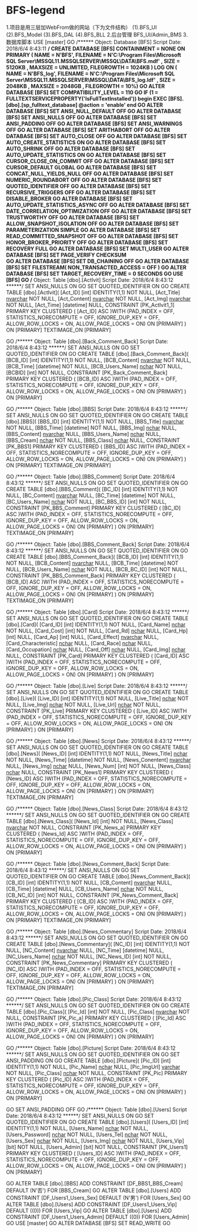 # BFS-legend
1.项目是用三层加WebFrom做的网站（下为文件结构）
(1).BFS_UI
(2).BFS_Model
(3).BFS_DAL
(4).BFS_BLL
2.后台管理 BFS_UI/Admin_BMS
3.数据库脚本
USE [master]
GO
/****** Object:  Database [BFS]    Script Date: 2018/6/4 8:43:11 ******/
CREATE DATABASE [BFS]
 CONTAINMENT = NONE
 ON  PRIMARY 
( NAME = N'BFS', FILENAME = N'C:\Program Files\Microsoft SQL Server\MSSQL11.MSSQLSERVER\MSSQL\DATA\BFS.mdf' , SIZE = 5120KB , MAXSIZE = UNLIMITED, FILEGROWTH = 1024KB )
 LOG ON 
( NAME = N'BFS_log', FILENAME = N'C:\Program Files\Microsoft SQL Server\MSSQL11.MSSQLSERVER\MSSQL\DATA\BFS_log.ldf' , SIZE = 2048KB , MAXSIZE = 2048GB , FILEGROWTH = 10%)
GO
ALTER DATABASE [BFS] SET COMPATIBILITY_LEVEL = 110
GO
IF (1 = FULLTEXTSERVICEPROPERTY('IsFullTextInstalled'))
begin
EXEC [BFS].[dbo].[sp_fulltext_database] @action = 'enable'
end
GO
ALTER DATABASE [BFS] SET ANSI_NULL_DEFAULT OFF 
GO
ALTER DATABASE [BFS] SET ANSI_NULLS OFF 
GO
ALTER DATABASE [BFS] SET ANSI_PADDING OFF 
GO
ALTER DATABASE [BFS] SET ANSI_WARNINGS OFF 
GO
ALTER DATABASE [BFS] SET ARITHABORT OFF 
GO
ALTER DATABASE [BFS] SET AUTO_CLOSE OFF 
GO
ALTER DATABASE [BFS] SET AUTO_CREATE_STATISTICS ON 
GO
ALTER DATABASE [BFS] SET AUTO_SHRINK OFF 
GO
ALTER DATABASE [BFS] SET AUTO_UPDATE_STATISTICS ON 
GO
ALTER DATABASE [BFS] SET CURSOR_CLOSE_ON_COMMIT OFF 
GO
ALTER DATABASE [BFS] SET CURSOR_DEFAULT  GLOBAL 
GO
ALTER DATABASE [BFS] SET CONCAT_NULL_YIELDS_NULL OFF 
GO
ALTER DATABASE [BFS] SET NUMERIC_ROUNDABORT OFF 
GO
ALTER DATABASE [BFS] SET QUOTED_IDENTIFIER OFF 
GO
ALTER DATABASE [BFS] SET RECURSIVE_TRIGGERS OFF 
GO
ALTER DATABASE [BFS] SET  DISABLE_BROKER 
GO
ALTER DATABASE [BFS] SET AUTO_UPDATE_STATISTICS_ASYNC OFF 
GO
ALTER DATABASE [BFS] SET DATE_CORRELATION_OPTIMIZATION OFF 
GO
ALTER DATABASE [BFS] SET TRUSTWORTHY OFF 
GO
ALTER DATABASE [BFS] SET ALLOW_SNAPSHOT_ISOLATION OFF 
GO
ALTER DATABASE [BFS] SET PARAMETERIZATION SIMPLE 
GO
ALTER DATABASE [BFS] SET READ_COMMITTED_SNAPSHOT OFF 
GO
ALTER DATABASE [BFS] SET HONOR_BROKER_PRIORITY OFF 
GO
ALTER DATABASE [BFS] SET RECOVERY FULL 
GO
ALTER DATABASE [BFS] SET  MULTI_USER 
GO
ALTER DATABASE [BFS] SET PAGE_VERIFY CHECKSUM  
GO
ALTER DATABASE [BFS] SET DB_CHAINING OFF 
GO
ALTER DATABASE [BFS] SET FILESTREAM( NON_TRANSACTED_ACCESS = OFF ) 
GO
ALTER DATABASE [BFS] SET TARGET_RECOVERY_TIME = 0 SECONDS 
GO
USE [BFS]
GO
/****** Object:  Table [dbo].[ActIvit]    Script Date: 2018/6/4 8:43:12 ******/
SET ANSI_NULLS ON
GO
SET QUOTED_IDENTIFIER ON
GO
CREATE TABLE [dbo].[ActIvit](
	[Act_ID] [int] IDENTITY(1,1) NOT NULL,
	[Act_Title] [nvarchar](50) NOT NULL,
	[Act_Content] [nvarchar](max) NOT NULL,
	[Act_Img] [nvarchar](50) NOT NULL,
	[Act_Time] [datetime] NULL,
 CONSTRAINT [PK_ActIvit1_1] PRIMARY KEY CLUSTERED 
(
	[Act_ID] ASC
)WITH (PAD_INDEX = OFF, STATISTICS_NORECOMPUTE = OFF, IGNORE_DUP_KEY = OFF, ALLOW_ROW_LOCKS = ON, ALLOW_PAGE_LOCKS = ON) ON [PRIMARY]
) ON [PRIMARY] TEXTIMAGE_ON [PRIMARY]

GO
/****** Object:  Table [dbo].[Back_Comment_Back]    Script Date: 2018/6/4 8:43:12 ******/
SET ANSI_NULLS ON
GO
SET QUOTED_IDENTIFIER ON
GO
CREATE TABLE [dbo].[Back_Comment_Back](
	[BCB_ID] [int] IDENTITY(1,1) NOT NULL,
	[BCB_Content] [nvarchar](200) NOT NULL,
	[BCB_Time] [datetime] NOT NULL,
	[BCB_Users_Name] [nchar](10) NOT NULL,
	[BCBID] [int] NOT NULL,
 CONSTRAINT [PK_Back_Comment_Back] PRIMARY KEY CLUSTERED 
(
	[BCB_ID] ASC
)WITH (PAD_INDEX = OFF, STATISTICS_NORECOMPUTE = OFF, IGNORE_DUP_KEY = OFF, ALLOW_ROW_LOCKS = ON, ALLOW_PAGE_LOCKS = ON) ON [PRIMARY]
) ON [PRIMARY]

GO
/****** Object:  Table [dbo].[BBS]    Script Date: 2018/6/4 8:43:12 ******/
SET ANSI_NULLS ON
GO
SET QUOTED_IDENTIFIER ON
GO
CREATE TABLE [dbo].[BBS](
	[BBS_ID] [int] IDENTITY(1,1) NOT NULL,
	[BBS_Title] [nvarchar](100) NOT NULL,
	[BBS_Time] [datetime] NOT NULL,
	[BBS_Img] [nchar](100) NULL,
	[BBS_Content] [nvarchar](max) NULL,
	[BBS_Users_Name] [nchar](10) NULL,
	[BBS_Cream] [nchar](2) NOT NULL,
	[BBS_Class] [nchar](10) NULL,
 CONSTRAINT [PK_BBS1] PRIMARY KEY CLUSTERED 
(
	[BBS_ID] ASC
)WITH (PAD_INDEX = OFF, STATISTICS_NORECOMPUTE = OFF, IGNORE_DUP_KEY = OFF, ALLOW_ROW_LOCKS = ON, ALLOW_PAGE_LOCKS = ON) ON [PRIMARY]
) ON [PRIMARY] TEXTIMAGE_ON [PRIMARY]

GO
/****** Object:  Table [dbo].[BBS_Comment]    Script Date: 2018/6/4 8:43:12 ******/
SET ANSI_NULLS ON
GO
SET QUOTED_IDENTIFIER ON
GO
CREATE TABLE [dbo].[BBS_Comment](
	[BC_ID] [int] IDENTITY(1,1) NOT NULL,
	[BC_Content] [nvarchar](max) NULL,
	[BC_Time] [datetime] NOT NULL,
	[BC_Users_Name] [nchar](10) NOT NULL,
	[BC_BBS_ID] [int] NOT NULL,
 CONSTRAINT [PK_BBS_Comment] PRIMARY KEY CLUSTERED 
(
	[BC_ID] ASC
)WITH (PAD_INDEX = OFF, STATISTICS_NORECOMPUTE = OFF, IGNORE_DUP_KEY = OFF, ALLOW_ROW_LOCKS = ON, ALLOW_PAGE_LOCKS = ON) ON [PRIMARY]
) ON [PRIMARY] TEXTIMAGE_ON [PRIMARY]

GO
/****** Object:  Table [dbo].[BBS_Comment_Back]    Script Date: 2018/6/4 8:43:12 ******/
SET ANSI_NULLS ON
GO
SET QUOTED_IDENTIFIER ON
GO
CREATE TABLE [dbo].[BBS_Comment_Back](
	[BCB_ID] [int] IDENTITY(1,1) NOT NULL,
	[BCB_Content] [nvarchar](max) NULL,
	[BCB_Time] [datetime] NOT NULL,
	[BCB_Users_Name] [nchar](10) NOT NULL,
	[BCB_BC_ID] [int] NOT NULL,
 CONSTRAINT [PK_BBS_Comment_Back] PRIMARY KEY CLUSTERED 
(
	[BCB_ID] ASC
)WITH (PAD_INDEX = OFF, STATISTICS_NORECOMPUTE = OFF, IGNORE_DUP_KEY = OFF, ALLOW_ROW_LOCKS = ON, ALLOW_PAGE_LOCKS = ON) ON [PRIMARY]
) ON [PRIMARY] TEXTIMAGE_ON [PRIMARY]

GO
/****** Object:  Table [dbo].[Card]    Script Date: 2018/6/4 8:43:12 ******/
SET ANSI_NULLS ON
GO
SET QUOTED_IDENTIFIER ON
GO
CREATE TABLE [dbo].[Card](
	[Card_ID] [int] IDENTITY(1,1) NOT NULL,
	[Card_Name] [nchar](10) NOT NULL,
	[Card_Cost] [int] NOT NULL,
	[Card_Rd] [nchar](10) NULL,
	[Card_Hp] [int] NULL,
	[Card_Ap] [int] NULL,
	[Card_Effect] [nvarchar](100) NULL,
	[Card_Characteristic] [nchar](10) NULL,
	[Card_Race] [nchar](10) NULL,
	[Card_Occupation] [nchar](10) NULL,
	[Card_Off] [nchar](10) NULL,
	[Card_Img] [nchar](100) NULL,
 CONSTRAINT [PK_Card] PRIMARY KEY CLUSTERED 
(
	[Card_ID] ASC
)WITH (PAD_INDEX = OFF, STATISTICS_NORECOMPUTE = OFF, IGNORE_DUP_KEY = OFF, ALLOW_ROW_LOCKS = ON, ALLOW_PAGE_LOCKS = ON) ON [PRIMARY]
) ON [PRIMARY]

GO
/****** Object:  Table [dbo].[Live]    Script Date: 2018/6/4 8:43:12 ******/
SET ANSI_NULLS ON
GO
SET QUOTED_IDENTIFIER ON
GO
CREATE TABLE [dbo].[Live](
	[Live_ID] [int] IDENTITY(1,1) NOT NULL,
	[Live_Title] [nchar](10) NOT NULL,
	[Live_Img] [nchar](50) NOT NULL,
	[Live_Url] [nchar](100) NOT NULL,
 CONSTRAINT [PK_Live] PRIMARY KEY CLUSTERED 
(
	[Live_ID] ASC
)WITH (PAD_INDEX = OFF, STATISTICS_NORECOMPUTE = OFF, IGNORE_DUP_KEY = OFF, ALLOW_ROW_LOCKS = ON, ALLOW_PAGE_LOCKS = ON) ON [PRIMARY]
) ON [PRIMARY]

GO
/****** Object:  Table [dbo].[News]    Script Date: 2018/6/4 8:43:12 ******/
SET ANSI_NULLS ON
GO
SET QUOTED_IDENTIFIER ON
GO
CREATE TABLE [dbo].[News](
	[News_ID] [int] IDENTITY(1,1) NOT NULL,
	[News_Title] [nchar](50) NOT NULL,
	[News_Time] [datetime] NOT NULL,
	[News_Conentent] [nvarchar](max) NULL,
	[News_Img] [nchar](100) NULL,
	[News_Num] [int] NOT NULL,
	[News_Class] [nchar](10) NULL,
 CONSTRAINT [PK_News1] PRIMARY KEY CLUSTERED 
(
	[News_ID] ASC
)WITH (PAD_INDEX = OFF, STATISTICS_NORECOMPUTE = OFF, IGNORE_DUP_KEY = OFF, ALLOW_ROW_LOCKS = ON, ALLOW_PAGE_LOCKS = ON) ON [PRIMARY]
) ON [PRIMARY] TEXTIMAGE_ON [PRIMARY]

GO
/****** Object:  Table [dbo].[News_Class]    Script Date: 2018/6/4 8:43:12 ******/
SET ANSI_NULLS ON
GO
SET QUOTED_IDENTIFIER ON
GO
CREATE TABLE [dbo].[News_Class](
	[News_Id] [int] NOT NULL,
	[News_Class] [nvarchar](10) NOT NULL,
 CONSTRAINT [PK_News_a] PRIMARY KEY CLUSTERED 
(
	[News_Id] ASC
)WITH (PAD_INDEX = OFF, STATISTICS_NORECOMPUTE = OFF, IGNORE_DUP_KEY = OFF, ALLOW_ROW_LOCKS = ON, ALLOW_PAGE_LOCKS = ON) ON [PRIMARY]
) ON [PRIMARY]

GO
/****** Object:  Table [dbo].[News_Comment_Back]    Script Date: 2018/6/4 8:43:12 ******/
SET ANSI_NULLS ON
GO
SET QUOTED_IDENTIFIER ON
GO
CREATE TABLE [dbo].[News_Comment_Back](
	[CB_ID] [int] IDENTITY(1,1) NOT NULL,
	[CB_Content] [nvarchar](max) NULL,
	[CB_Time] [datetime] NULL,
	[CB_Users_Name] [nchar](10) NOT NULL,
	[CB_NC_ID] [int] NOT NULL,
 CONSTRAINT [PK_News_Comment_Back] PRIMARY KEY CLUSTERED 
(
	[CB_ID] ASC
)WITH (PAD_INDEX = OFF, STATISTICS_NORECOMPUTE = OFF, IGNORE_DUP_KEY = OFF, ALLOW_ROW_LOCKS = ON, ALLOW_PAGE_LOCKS = ON) ON [PRIMARY]
) ON [PRIMARY] TEXTIMAGE_ON [PRIMARY]

GO
/****** Object:  Table [dbo].[News_Commentary]    Script Date: 2018/6/4 8:43:12 ******/
SET ANSI_NULLS ON
GO
SET QUOTED_IDENTIFIER ON
GO
CREATE TABLE [dbo].[News_Commentary](
	[NC_ID] [int] IDENTITY(1,1) NOT NULL,
	[NC_Content] [nvarchar](max) NULL,
	[NC_Time] [datetime] NULL,
	[NC_Users_Name] [nchar](10) NOT NULL,
	[NC_News_ID] [int] NOT NULL,
 CONSTRAINT [PK_News_Commentary] PRIMARY KEY CLUSTERED 
(
	[NC_ID] ASC
)WITH (PAD_INDEX = OFF, STATISTICS_NORECOMPUTE = OFF, IGNORE_DUP_KEY = OFF, ALLOW_ROW_LOCKS = ON, ALLOW_PAGE_LOCKS = ON) ON [PRIMARY]
) ON [PRIMARY] TEXTIMAGE_ON [PRIMARY]

GO
/****** Object:  Table [dbo].[Pic_Class]    Script Date: 2018/6/4 8:43:12 ******/
SET ANSI_NULLS ON
GO
SET QUOTED_IDENTIFIER ON
GO
CREATE TABLE [dbo].[Pic_Class](
	[Pic_Id] [int] NOT NULL,
	[Pic_Class] [nvarchar](10) NOT NULL,
 CONSTRAINT [PK_Pic_a] PRIMARY KEY CLUSTERED 
(
	[Pic_Id] ASC
)WITH (PAD_INDEX = OFF, STATISTICS_NORECOMPUTE = OFF, IGNORE_DUP_KEY = OFF, ALLOW_ROW_LOCKS = ON, ALLOW_PAGE_LOCKS = ON) ON [PRIMARY]
) ON [PRIMARY]

GO
/****** Object:  Table [dbo].[Picture]    Script Date: 2018/6/4 8:43:12 ******/
SET ANSI_NULLS ON
GO
SET QUOTED_IDENTIFIER ON
GO
SET ANSI_PADDING ON
GO
CREATE TABLE [dbo].[Picture](
	[Pic_ID] [int] IDENTITY(1,1) NOT NULL,
	[Pic_Name] [nchar](50) NULL,
	[Pic_ImgUrl] [varchar](200) NOT NULL,
	[Pic_Class] [nchar](10) NOT NULL,
 CONSTRAINT [PK_Pic] PRIMARY KEY CLUSTERED 
(
	[Pic_ID] ASC
)WITH (PAD_INDEX = OFF, STATISTICS_NORECOMPUTE = OFF, IGNORE_DUP_KEY = OFF, ALLOW_ROW_LOCKS = ON, ALLOW_PAGE_LOCKS = ON) ON [PRIMARY]
) ON [PRIMARY]

GO
SET ANSI_PADDING OFF
GO
/****** Object:  Table [dbo].[Users]    Script Date: 2018/6/4 8:43:12 ******/
SET ANSI_NULLS ON
GO
SET QUOTED_IDENTIFIER ON
GO
CREATE TABLE [dbo].[Users](
	[Users_ID] [int] IDENTITY(1,1) NOT NULL,
	[Users_Name] [nchar](10) NOT NULL,
	[Users_Password] [nchar](10) NOT NULL,
	[Users_Tel] [nchar](13) NOT NULL,
	[Users_Sex] [nchar](2) NOT NULL,
	[Users_Img] [nchar](100) NOT NULL,
	[Users_Vip] [bit] NOT NULL,
	[Users_Admin] [bit] NOT NULL,
 CONSTRAINT [PK_Users1] PRIMARY KEY CLUSTERED 
(
	[Users_ID] ASC
)WITH (PAD_INDEX = OFF, STATISTICS_NORECOMPUTE = OFF, IGNORE_DUP_KEY = OFF, ALLOW_ROW_LOCKS = ON, ALLOW_PAGE_LOCKS = ON) ON [PRIMARY]
) ON [PRIMARY]

GO
ALTER TABLE [dbo].[BBS] ADD  CONSTRAINT [DF_BBS1_BBS_Cream]  DEFAULT (N'否') FOR [BBS_Cream]
GO
ALTER TABLE [dbo].[Users] ADD  CONSTRAINT [DF_Users1_Users_Sex]  DEFAULT (N'男') FOR [Users_Sex]
GO
ALTER TABLE [dbo].[Users] ADD  CONSTRAINT [DF_Users1_Users_Vip]  DEFAULT ((0)) FOR [Users_Vip]
GO
ALTER TABLE [dbo].[Users] ADD  CONSTRAINT [DF_Users1_Users_Admin]  DEFAULT ((0)) FOR [Users_Admin]
GO
USE [master]
GO
ALTER DATABASE [BFS] SET  READ_WRITE 
GO
